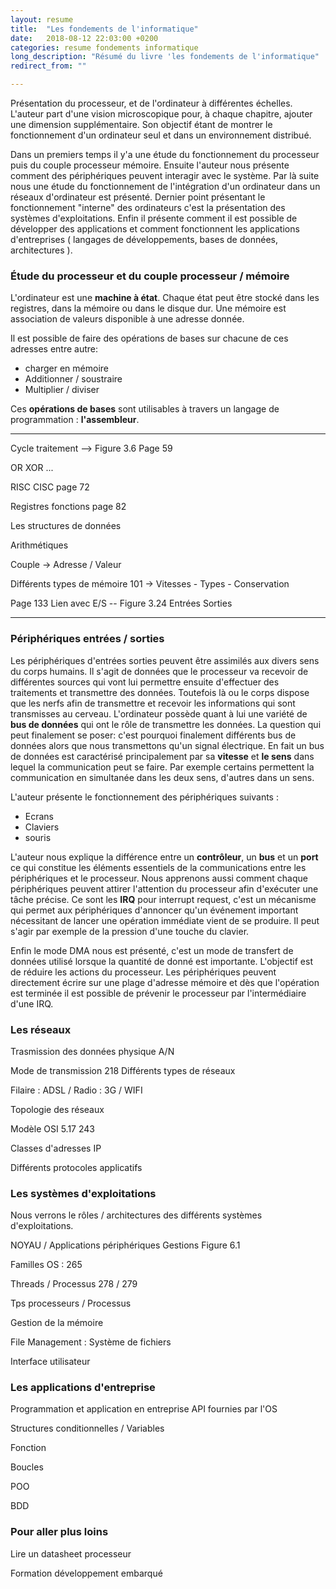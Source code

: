 ```yaml
---
layout: resume
title:  "Les fondements de l'informatique"
date:   2018-08-12 22:03:00 +0200
categories: resume fondements informatique
long_description: "Résumé du livre 'les fondements de l'informatique"
redirect_from: ""

---
```


Présentation du processeur, et de l'ordinateur à différentes échelles. L'auteur part d'une vision microscopique pour, à chaque chapitre, ajouter une dimension supplémentaire. Son objectif étant de montrer le fonctionnement d'un ordinateur seul et dans un environnement distribué.

Dans un premiers temps il y'a une étude du fonctionnement du processeur puis du couple processeur mémoire. Ensuite l'auteur nous présente comment des périphériques peuvent interagir avec le système. Par là suite nous une étude du fonctionnement de l'intégration d'un ordinateur dans un réseaux d'ordinateur est présenté. Dernier point présentant le fonctionnement "interne" des ordinateurs c'est la présentation des systèmes d'exploitations. Enfin il présente comment il est possible de développer des applications et comment fonctionnent les applications d'entreprises (  langages de développements, bases de données, architectures ).

### Étude du processeur et du couple processeur / mémoire

L'ordinateur est une **machine à état**. Chaque état peut être stocké dans les registres, dans la mémoire ou dans le disque dur. Une mémoire est association de valeurs disponible à une adresse donnée.

Il est possible de faire des opérations de bases sur chacune de ces adresses entre autre:
 - charger en mémoire
 - Additionner / soustraire
 - Multiplier / diviser


Ces **opérations de bases** sont utilisables à travers un langage de programmation : **l'assembleur**.


---
Cycle traitement --> Figure 3.6 Page 59

OR XOR ...


RISC CISC page 72

Registres fonctions page 82


Les structures de données

Arithmétiques

Couple -> Adresse / Valeur


Différents types de mémoire 101 -> Vitesses - Types - Conservation

Page 133 Lien avec E/S -- Figure 3.24 Entrées Sorties

---

### Périphériques entrées / sorties

Les périphériques d'entrées sorties peuvent être assimilés aux divers sens du corps humains. Il s'agit de données que le processeur va recevoir de différentes sources qui vont lui permettre ensuite d'effectuer des traitements et transmettre des données. Toutefois là ou le corps dispose que les nerfs afin de transmettre et recevoir les informations qui sont transmisses au cerveau. L'ordinateur possède quant à lui une variété de **bus de données** qui ont le rôle de transmettre les données. La question qui peut finalement se poser: c'est pourquoi finalement différents bus de données alors que nous transmettons qu'un signal électrique. En fait un bus de données est caractérisé principalement par sa **vitesse** et **le sens** dans lequel la communication peut se faire. Par exemple certains permettent la communication en simultanée dans les deux sens, d'autres dans un sens.

L'auteur présente le fonctionnement des périphériques suivants :
- Ecrans
- Claviers
- souris

L'auteur nous explique la différence entre un **contrôleur**, un **bus** et un **port** ce qui constitue les éléments essentiels de la communications entre les périphériques et le processeur. Nous apprenons aussi comment chaque périphériques peuvent attirer l'attention du processeur afin d'exécuter une tâche précise. Ce sont les **IRQ** pour interrupt request, c'est un mécanisme qui permet aux périphériques d'annoncer qu'un événement important nécessitant de lancer une opération immédiate vient de se produire. Il peut s'agir par exemple de la pression d'une touche du clavier.

Enfin le mode DMA nous est présenté, c'est un mode de transfert de données utilisé lorsque la quantité de donné est importante. L'objectif est de réduire les actions du processeur. Les périphériques peuvent directement écrire sur une plage d'adresse mémoire et dès que l'opération est terminée il est possible de prévenir le processeur par l'intermédiaire d'une IRQ.


### Les réseaux

Trasmission des données physique A/N

Mode de transmission 218
Différents types de réseaux

Filaire : ADSL /
Radio   :  3G / WIFI

Topologie des réseaux

Modèle OSI 5.17 243

Classes d'adresses IP

Différents protocoles applicatifs

### Les systèmes d'exploitations

Nous verrons le rôles / architectures des différents systèmes d'exploitations.

NOYAU / Applications périphériques
Gestions
Figure 6.1

Familles OS : 265

Threads / Processus
278 / 279

Tps processeurs / Processus

Gestion de la mémoire

File Management : Système de fichiers

Interface utilisateur

### Les applications d'entreprise

Programmation et application en entreprise
API fournies par l'OS

Structures conditionnelles / Variables

Fonction

Boucles

POO

BDD

### Pour aller plus loins
Lire un datasheet processeur

Formation développement embarqué
